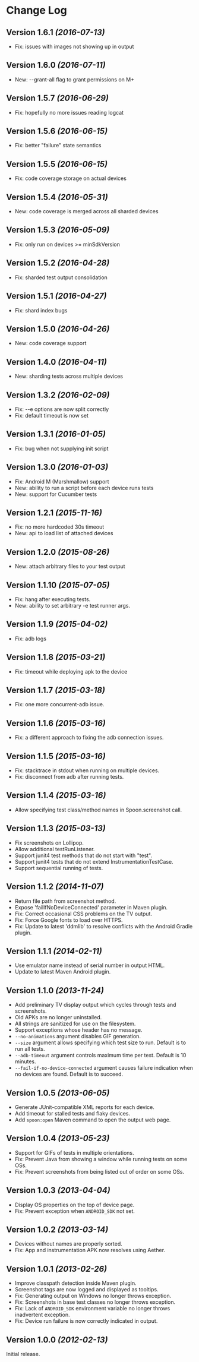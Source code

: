 Change Log
==========

Version 1.6.1 *(2016-07-13)*
----------------------------

* Fix: issues with images not showing up in output

Version 1.6.0 *(2016-07-11)*
----------------------------

* New: --grant-all flag to grant permissions on M+

Version 1.5.7 *(2016-06-29)*
----------------------------

* Fix: hopefully no more issues reading logcat

Version 1.5.6 *(2016-06-15)*
----------------------------

* Fix: better "failure" state semantics

Version 1.5.5 *(2016-06-15)*
----------------------------

* Fix: code coverage storage on actual devices

Version 1.5.4 *(2016-05-31)*
----------------------------

* New: code coverage is merged across all sharded devices

Version 1.5.3 *(2016-05-09)*
----------------------------

* Fix: only run on devices >= minSdkVersion

Version 1.5.2 *(2016-04-28)*
----------------------------

* Fix: sharded test output consolidation

Version 1.5.1 *(2016-04-27)*
----------------------------

* Fix: shard index bugs

Version 1.5.0 *(2016-04-26)*
----------------------------

* New: code coverage support

Version 1.4.0 *(2016-04-11)*
----------------------------

* New: sharding tests across multiple devices

Version 1.3.2 *(2016-02-09)*
----------------------------

* Fix: --e options are now split correctly
* Fix: default timeout is now set

Version 1.3.1 *(2016-01-05)*
----------------------------

* Fix: bug when not supplying init script 

Version 1.3.0 *(2016-01-03)*
----------------------------

* Fix: Android M (Marshmallow) support
* New: ability to run a script before each device runs tests
* New: support for Cucumber tests

Version 1.2.1 *(2015-11-16)*
----------------------------

* Fix: no more hardcoded 30s timeout
* New: api to load list of attached devices

Version 1.2.0 *(2015-08-26)*
----------------------------

* New: attach arbitrary files to your test output

Version 1.1.10 *(2015-07-05)*
----------------------------

* Fix: hang after executing tests.
* New: ability to set arbitrary -e test runner args.

Version 1.1.9 *(2015-04-02)*
----------------------------

* Fix: adb logs

Version 1.1.8 *(2015-03-21)*
----------------------------

* Fix: timeout while deploying apk to the device

Version 1.1.7 *(2015-03-18)*
----------------------------

* Fix: one more concurrent-adb issue.

Version 1.1.6 *(2015-03-16)*
----------------------------

* Fix: a different approach to fixing the adb connection issues.

Version 1.1.5 *(2015-03-16)*
----------------------------

* Fix: stacktrace in stdout when running on multiple devices.
* Fix: disconnect from adb after running tests.

Version 1.1.4 *(2015-03-16)*
----------------------------

* Allow specifying test class/method names in Spoon.screenshot call.

Version 1.1.3 *(2015-03-13)*
----------------------------

* Fix screenshots on Lollipop.
* Allow additional testRunListener.
* Support junit4 test methods that do not start with "test".
* Support junit4 tests that do not extend InstrumentationTestCase.
* Support sequential running of tests.

Version 1.1.2 *(2014-11-07)*
----------------------------

 * Return file path from screenshot method.
 * Expose 'failIfNoDeviceConnected' parameter in Maven plugin.
 * Fix: Correct occasional CSS problems on the TV output.
 * Fix: Force Google fonts to load over HTTPS.
 * Fix: Update to latest 'ddmlib' to resolve conflicts with the Android Gradle plugin.


Version 1.1.1 *(2014-02-11)*
----------------------------

 * Use emulator name instead of serial number in output HTML.
 * Update to latest Maven Android plugin.


Version 1.1.0 *(2013-11-24)*
----------------------------

 * Add preliminary TV display output which cycles through tests and screenshots.
 * Old APKs are no longer uninstalled.
 * All strings are sanitized for use on the filesystem.
 * Support exceptions whose header has no message.
 * `--no-animations` argument disables GIF generation.
 * `--size` argument allows specifying which test size to run. Default is to run all tests.
 * `--adb-timeout` argument controls maximum time per test. Default is 10 minutes.
 * `--fail-if-no-device-connected` argument causes failure indication when no devices are found.
   Default is to succeed.


Version 1.0.5 *(2013-06-05)*
----------------------------

 * Generate JUnit-compatible XML reports for each device.
 * Add timeout for stalled tests and flaky devices.
 * Add `spoon:open` Maven command to open the output web page.


Version 1.0.4 *(2013-05-23)*
----------------------------

 * Support for GIFs of tests in multiple orientations.
 * Fix: Prevent Java from showing a window while running tests on some OSs.
 * Fix: Prevent screenshots from being listed out of order on some OSs.


Version 1.0.3 *(2013-04-04)*
----------------------------

 * Display OS properties on the top of device page.
 * Fix: Prevent exception when `ANDROID_SDK` not set.


Version 1.0.2 *(2013-03-14)*
----------------------------

 * Devices without names are properly sorted.
 * Fix: App and instrumentation APK now resolves using Aether.


Version 1.0.1 *(2013-02-26)*
----------------------------

 * Improve classpath detection inside Maven plugin.
 * Screenshot tags are now logged and displayed as tooltips.
 * Fix: Generating output on Windows no longer throws exception.
 * Fix: Screenshots in base test classes no longer throws exception.
 * Fix: Lack of `ANDROID_SDK` environment variable no longer throws inadvertent exception.
 * Fix: Device run failure is now correctly indicated in output.


Version 1.0.0 *(2012-02-13)*
----------------------------

Initial release.
